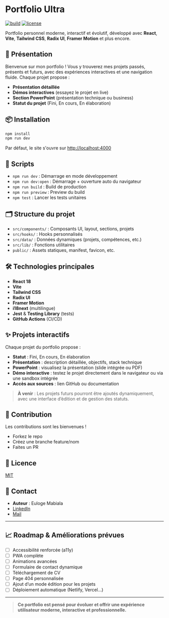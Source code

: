 # Portfolio Ultra

[![build](https://img.shields.io/github/actions/workflow/status/eulogep/portefolio-version-finale/ci.yml?branch=main)](https://github.com/eulogep/portefolio-version-finale/actions)
[![license](https://img.shields.io/github/license/eulogep/portefolio-version-finale)](LICENSE)

Portfolio personnel moderne, interactif et évolutif, développé avec **React**, **Vite**, **Tailwind CSS**, **Radix UI**, **Framer Motion** et plus encore.

## 🚀 Présentation

Bienvenue sur mon portfolio ! Vous y trouverez mes projets passés, présents et futurs, avec des expériences interactives et une navigation fluide. Chaque projet propose :
- **Présentation détaillée**
- **Démos interactives** (essayez le projet en live)
- **Section PowerPoint** (présentation technique ou business)
- **Statut du projet** (Fini, En cours, En élaboration)

## 📦 Installation

```bash
npm install
npm run dev
```

Par défaut, le site s'ouvre sur [http://localhost:4000](http://localhost:4000)

## 🔧 Scripts
- `npm run dev` : Démarrage en mode développement
- `npm run dev:open` : Démarrage + ouverture auto du navigateur
- `npm run build` : Build de production
- `npm run preview` : Preview du build
- `npm test` : Lancer les tests unitaires

## 🗂️ Structure du projet
- `src/components/` : Composants UI, layout, sections, projets
- `src/hooks/` : Hooks personnalisés
- `src/data/` : Données dynamiques (projets, compétences, etc.)
- `src/lib/` : Fonctions utilitaires
- `public/` : Assets statiques, manifest, favicon, etc.

## 🛠️ Technologies principales
- **React 18**
- **Vite**
- **Tailwind CSS**
- **Radix UI**
- **Framer Motion**
- **i18next** (multilingue)
- **Jest** & **Testing Library** (tests)
- **GitHub Actions** (CI/CD)

## ✨ Projets interactifs
Chaque projet du portfolio propose :
- **Statut** : Fini, En cours, En élaboration
- **Présentation** : description détaillée, objectifs, stack technique
- **PowerPoint** : visualisez la présentation (slide intégrée ou PDF)
- **Démo interactive** : testez le projet directement dans le navigateur ou via une sandbox intégrée
- **Accès aux sources** : lien GitHub ou documentation

> **À venir** : Les projets futurs pourront être ajoutés dynamiquement, avec une interface d’édition et de gestion des statuts.

## 🤝 Contribution
Les contributions sont les bienvenues !
- Forkez le repo
- Créez une branche feature/nom
- Faites un PR

## 📄 Licence
[MIT](LICENSE)

## 👤 Contact
- **Auteur** : Euloge Mabiala
- [LinkedIn](https://www.linkedin.com/in/euloge-mabiala/)  
- [Mail](mailto:euloge.mabiala@gmail.com)

---

## 📈 Roadmap & Améliorations prévues
- [ ] Accessibilité renforcée (a11y)
- [ ] PWA complète
- [ ] Animations avancées
- [ ] Formulaire de contact dynamique
- [ ] Téléchargement de CV
- [ ] Page 404 personnalisée
- [ ] Ajout d’un mode édition pour les projets
- [ ] Déploiement automatique (Netlify, Vercel...)

---

> **Ce portfolio est pensé pour évoluer et offrir une expérience utilisateur moderne, interactive et professionnelle.**